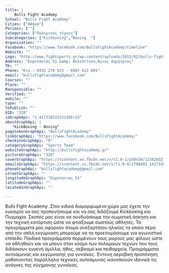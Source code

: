 ```yaml
---
title: |
    Bulls Fight Academy
School: "Bulls Fight Academy"
Cities: ["Αθήνα"]
Perioxi: [""]
Categories: ["Πολεμικές τέχνες"]
Subcategories: ["Kickboxing","Boxing  "]
Organization: ""
Facebook: "https://www.facebook.com/BullsFightAcademy/timeline"
Website: ""
Logo: "http://www.fightsports.gr/wp-content/uploads/2015/02/bulls-fight-academy-logo.png"
Address: "Ευρυτανίας 51 &amp; Βελεστίνου,Άγιος Δημήτριος"
TK: ""
Phone: "Κιν.: 6932 270 623 - 6987 612 001"
email: "bullsfightacademy@gmail.com"
Courses: ""
Place: ""
Rensponsible: ""
Verified: ""
mobile: ""
type: ""
toPublish: ""
UID: "328"
idGraphApi: "1.41731831523130E+15"
aboutGraphApi: | 
   "KickBoxing - Boxing"
pagetokenGraphApi: "BullsFightAcademy"
linkGraphApi: "https://www.facebook.com/BullsFightAcademy/"
checkinsGraphApi: "0"
categoryGraphApi: "Sports Team"
websiteGraphApi: "http://bullsfightacademy.gr"
pictureGraphApi: "328"
coverGraphApi: "https://scontent.xx.fbcdn.net/v/t1.0-1/p50x50/12342832_1505672503062547_1296758312975740725_n.jpg?oh=a1eecdfc67b571162324bafb4ee645f6&amp;oe=5B0524C7"
emailsGraphApi: "https://scontent.xx.fbcdn.net/v/t1.0-9/1798493_1417320015231130_7255626010808390381_n.png?oh=bd8441951e07d482a88e632106719c18&amp;oe=5B4C4855"
phoneGraphApi: "bullsfightacademy@gmail.com"
streetGraphApi: ""
longitudeGraphApi: "Ευρυτανιας 51"
latitudeGraphApi: ""
locatedinGraphApi: ""

---
```


Bulls Fight Academy .Στον ειδικά διαμορφωμένο χώρο μας έχετε την ευκαιρία να σας προπονήσουμε και να σας διδάξουμε Kickboxing και Πυγμαχία. Σκοπός μας είναι να συνδυάσουμε την σωματική άσκηση και την τεχνική κατάρτιση ώστε να φτιάξουμε σωστούς αθλητές. Τα προγράμματα μας αφορούν άτομα ανεξαρτήτου ηλικίας τα οποία πέρα από την απλή εκγύμναση μπορούμε να τα προετοιμάσουμε για αγωνιστικό επίπεδο. Παιδικά προγράμματα περιμένουν τους μικρούς μας φίλους ώστε να αθληθούν και να μπουν στον κόσμο των πολεμικών τεχνών που τους διδάσκουν ευγενή άμιλλα, ήθος, σεβασμό και πειθαρχεία. Προγράμματα αυτοάμυνας και εκγύμνασης για γυναίκες. Έντονη αεροβική προπόνηση μαθαίνοντας παράλληλα τεχνικές αυτοάμυνας ικανοποιούν ιδανικά τις ανάγκες της σύγχρονης γυναίκας.

